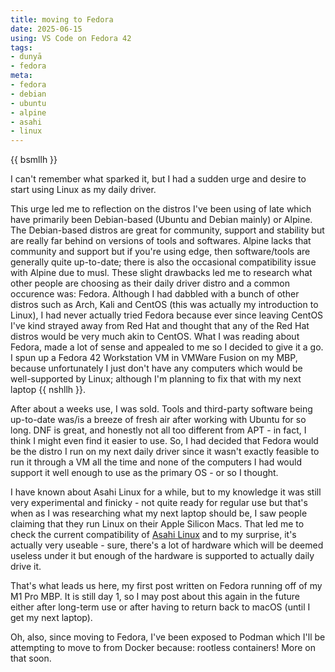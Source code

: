 ```yaml
---
title: moving to Fedora
date: 2025-06-15
using: VS Code on Fedora 42
tags:
- dunyā
- fedora
meta:
- fedora
- debian
- ubuntu
- alpine
- asahi
- linux
---
```


{{ bsmllh }}

I can't remember what sparked it, but I had a sudden urge and desire to start using Linux as my daily driver. 

This urge led me to reflection on the distros I've been using of late which have primarily been Debian-based (Ubuntu and Debian mainly) or Alpine. The Debian-based distros are great for community, support and stability but are really far behind on versions of tools and softwares. Alpine lacks that community and support but if you're using edge, then software/tools are generally quite up-to-date; there is also the occasional compatibility issue with Alpine due to musl. These slight drawbacks led me to research what other people are choosing as their daily driver distro and a common occurence was: Fedora. Although I had dabbled with a bunch of other distros such as Arch, Kali and CentOS (this was actually my introduction to Linux), I had never actually tried Fedora because ever since leaving CentOS I've kind strayed away from Red Hat and thought that any of the Red Hat distros would be very much akin to CentOS. What I was reading about Fedora, made a lot of sense and appealed to me so I decided to give it a go. I spun up a Fedora 42 Workstation VM in VMWare Fusion on my MBP, because unfortunately I just don't have any computers which would be well-supported by Linux; although I'm planning to fix that with my next laptop {{ nshllh }}.

After about a weeks use, I was sold. Tools and third-party software being up-to-date was/is a breeze of fresh air after working with Ubuntu for so long. DNF is great, and honestly not all too different from APT - in fact, I think I might even find it easier to use. So, I had decided that Fedora would be the distro I run on my next daily driver since it wasn't exactly feasible to run it through a VM all the time and none of the computers I had would support it well enough to use as the primary OS - or so I thought.

I have known about Asahi Linux for a while, but to my knowledge it was still very experimental and finicky - not quite ready for regular use but that's when as I was researching what my next laptop should be, I saw people claiming that they run Linux on their Apple Silicon Macs. That led me to check the current compatibility of [Asahi Linux](https://asahilinux.org/fedora/#device-support) and to my surprise, it's actually very useable - sure, there's a lot of hardware which will be deemed useless under it but enough of the hardware is supported to actually daily drive it.

That's what leads us here, my first post written on Fedora running off of my M1 Pro MBP. It is still day 1, so I may post about this again in the future either after long-term use or after having to return back to macOS (until I get my next laptop).

Oh, also, since moving to Fedora, I've been exposed to Podman which I'll be attempting to move to from Docker because: rootless containers! More on that soon.